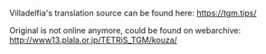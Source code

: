 Villadelfia's translation source can be found here: https://tgm.tips/

Original is not online anymore, could be found on webarchive: http://www13.plala.or.jp/TETRiS_TGM/kouza/
